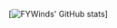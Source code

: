 [![FYWinds' GitHub stats](https://github-readme-stats.vercel.app/api?username=FYWinds&count_private=true&show_icons=true&theme=vue)]

